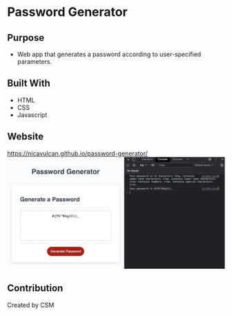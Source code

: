 # Password Generator

## Purpose
- Web app that generates a password according to user-specified parameters.

## Built With

- HTML
- CSS
- Javascript 

## Website

https://nicavulcan.github.io/password-generator/
![screenshot of website and console](assets/images/pw-generator.png)

## Contribution

Created by CSM